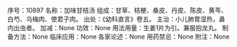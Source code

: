 序号：10897
名称：加味甘桔汤
组成：甘草、桔梗、桑皮、丹皮、陈皮、黄芩、白芍、乌梅肉、使君子肉。
出处：《幼科直言》卷五。
主治：小儿肺胃湿热，鼻内出虫者。
加减：None
功效：None
用法用量：生姜1片为引。兼服抱龙丸。
制备方法：None
临床应用：None
各家论述：None
用药禁忌：None
附注：None
